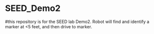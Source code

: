 # SEED_Demo2
#this repository is for the SEED lab Demo2. Robot will find and identify a marker at <5 feet, and then drive to marker.
